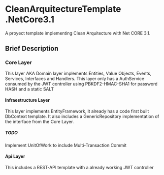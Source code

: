 # CleanArquitectureTemplate .NetCore3.1
 A proyect template implementing Clean Arquitecture with Net CORE 3.1.

## Brief Description

### Core Layer
 This layer AKA Domain layer implements Entities, Value Objects, Events, Services, Interfaces and Handlers.
 This layer only has a AuthService consumed by the JWT controller using PBKDF2-HMAC-SHA1 for password HASH and a static SALT
 
 
 
#### Infraestructure Layer
 This layer implements EntityFramework, it already has a code first built DbContext template.
 It also includes a GenericRepository implementation of the interface from the Core Layer.
##### TODO
Implement UnitOfWork to include Multi-Transaction Commit




#### Api Layer
 This includes a REST-API template with a already working JWT controller
 
 
